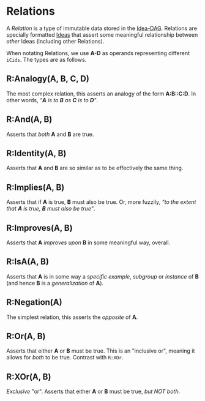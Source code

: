# Relations

A _Relation_ is a type of immutable data stored in the [Idea-DAG][Idea-DAG].
Relations are specially formatted [Ideas][Ideas] that assert some meaningful
relationship between _other_ Ideas (including other Relations).

When notating Relations, we use **A-D** as operands representing different
`iCids`.  The types are as follows.

## R:Analogy(A, B, C, D)

The most complex relation, this asserts an analogy of the form **A:B::C:D**.  In
other words, _"**A** is to **B** as **C** is to **D**"_.

## R:And(A, B)

Asserts that _both_ **A** and **B** are true.

## R:Identity(A, B)

Asserts that **A** and **B** are so similar as to be effectively the same thing.

## R:Implies(A, B)

Asserts that if **A** is true, **B** must also be true.  Or, more fuzzily, _"to
the extent that **A** is true, **B** must also be true"_.

## R:Improves(A, B)

Asserts that **A** _improves upon_ **B** in some meaningful way, overall.

## R:IsA(A, B)

Asserts that **A** is in some way a _specific example_, _subgroup_ or _instance_
of **B** (and hence **B** is a _generalization_ of **A**).

## R:Negation(A)

The simplest relation, this asserts the _opposite_ of **A**.

## R:Or(A, B)

Asserts that either **A** or **B** must be true.  This is an "inclusive or",
meaning it allows for _both_ to be true.  Contrast with `R:XOr`.

## R:XOr(A, B)

_Exclusive_ "or".  Asserts that either **A** or **B** must be true, _but NOT
both_.


[Ideas]: ./IDEAS.md
[Idea-DAG]: ./IDEA_DAG.md

